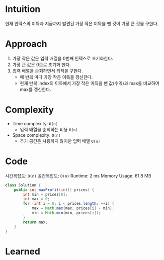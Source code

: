 # Intuition
현재 인덱스의 이득과 지금까지 발견된 가장 작은 이득을 뺀 것이 가장 큰 것을 구한다.

# Approach
1. 가장 작은 값은 입력 배열을 0번째 인덱스로 초기화한다.
2. 가장 큰 값은 0으로 초기화 한다.
3. 입력 배열을 순회하면서 최적을 구한다.
    - 매 반복 마다 가장 작은 이득을 갱신한다.
    - 현재 반복 index의 이득에서 가장 작은 이득을 뺀 값(수익)과 max를 비교하여 max를 갱신한다.

# Complexity
- Time complexity: `O(n)`
    - 입력 배열을 순회하는 비용 `O(n)`
- Space complexity: `O(n)`
    - 추가 공간은 사용하지 않지만 입력 배열 `O(n)`

# Code
시간복잡도: `O(n)`
공간복잡도: `O(n)`
Runtime: 2 ms
Memory Usage: 61.8 MB
```java
class Solution {
    public int maxProfit(int[] prices) {
        int min = prices[0];
        int max = 0;
        for (int i = 0; i < prices.length; ++i) {
            max = Math.max(max, prices[i] - min);
            min = Math.min(min, prices[i]);
        }
        return max;
    }
}
```

# Learned
